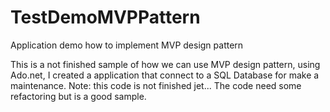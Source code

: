 # TestDemoMVPPattern
Application demo how to implement MVP design pattern

This is a not finished sample of how we can use MVP design pattern, using Ado.net, I created a application that connect to a SQL Database for make a maintenance. Note: this code is not finished jet... The code need some refactoring but is a good sample.
